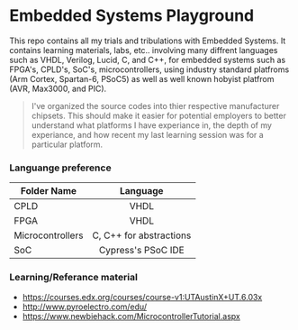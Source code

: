 <!-- https://github.com/adam-p/markdown-here/wiki/Markdown-Cheatsheet -->

Embedded Systems Playground
=================
This repo contains all my trials and tribulations with Embedded Systems. It contains learning materials, labs, etc.. involving many diffrent languages such as VHDL, Verilog, Lucid, C, and C++, for embedded systems such as FPGA's, CPLD's, SoC's, microcontrollers, using industry standard platfroms (Arm Cortex, Spartan-6, PSoC5) as well as well known hobyist platfrom (AVR, Max3000, and PIC).

>I've organized the source codes into thier respective manufacturer chipsets. This should make it easier for potential employers to better understand what platforms I have experiance in, the depth of my experiance, and how recent my last learning session was for a particular platform.

### Languange preference

| Folder Name        | Language           |
| ------------- |:--------------------:|
| CPLD     | VHDL |
| FPGA     | VHDL |
| Microcontrollers     | C, C++ for abstractions |
| SoC     | Cypress's PSoC IDE |



### Learning/Referance material
* https://courses.edx.org/courses/course-v1:UTAustinX+UT.6.03x
* http://www.pyroelectro.com/edu/
* https://www.newbiehack.com/MicrocontrollerTutorial.aspx